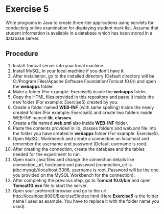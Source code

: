 # Exercise 5

Write programs in Java to create three-tier applications using servlets for conducting online examination for displaying student mark list. Assume that student information is
available in a database which has been stored in a database server.

## Procedure

1. Install Tomcat server into your local machine.
2. Install MySQL in your local machine if you don't have it.
3. After installation, go to the installed directory (Default directory will be C:/Program Files/Apache Software Foundation/Tomcat 10.0/) and open the <strong>webapps</strong> folder.
4. Make a folder (For example: Exercise5) inside the <strong>webapps</strong> folder.
5. Copy the HTML files provided in this repository and paste it inside the new folder (For example: Exercise5) created by you.
6. Create a folder named <strong>WEB-INF</strong> (with same spelling) inside the newly created folder (For example: Exercise5) and create two folders inside WEB-INF named <strong>lib</strong>, <strong>classes</strong>.
7. Create a file named <strong>web.xml</strong> also inside <strong>WEB-INF</strong> folder.
8. Paste the contents provided in lib, classes folders and web.xml file into the folder you have created in <strong>webapps</strong> folder (For example: Exercise5).
9. Open MySQL Workbench and create a connection on localhost and remember the username and password (Default username is root).
10. After creating the connection, create the database and the tables needed for the experiment to run.
11. Open each .java files and change the connection details like connection_url, hostname and password (connection_url is jdbc:mysql://localhost:3306, username is root. Password will be the one you provided on the MySQL Workbench for the connection).
12. After completing the previous step, go to <strong>Tomcat 10.0/bin</strong> and open <strong>Tomcat10.exe</strong> file to start the server.
13. Open your preferred browser and go to the url http://localhost:8080/Exercise5/index.html (Here <strong>Exercise5</strong> is the folder name I used as example. You have to replace it with the folder name you used).
